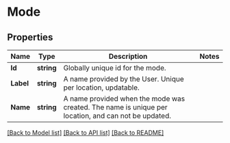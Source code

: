 # Mode

## Properties

Name | Type | Description | Notes
------------ | ------------- | ------------- | -------------
**Id** | **string** | Globally unique id for the mode. | 
**Label** | **string** | A name provided by the User. Unique per location, updatable. | 
**Name** | **string** | A name provided when the mode was created. The name is unique per location, and can not be updated. | 

[[Back to Model list]](../README.md#documentation-for-models) [[Back to API list]](../README.md#documentation-for-api-endpoints) [[Back to README]](../README.md)


